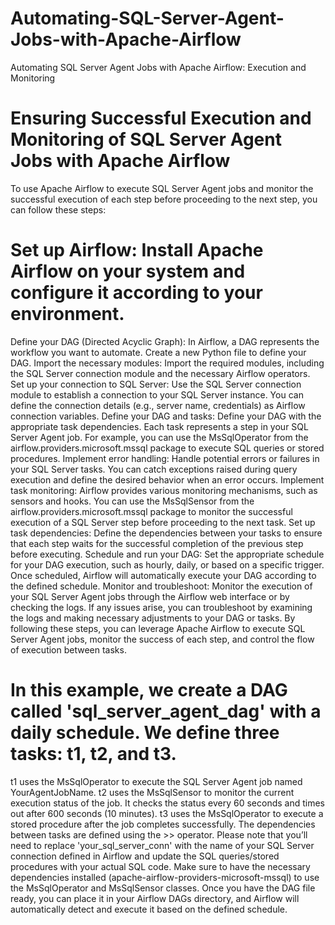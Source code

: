 # Automating-SQL-Server-Agent-Jobs-with-Apache-Airflow
Automating SQL Server Agent Jobs with Apache Airflow: Execution and Monitoring

# Ensuring Successful Execution and Monitoring of SQL Server Agent Jobs with Apache Airflow
To use Apache Airflow to execute SQL Server Agent jobs and monitor the successful execution of each step before proceeding to the next step, you can follow these steps:

# Set up Airflow: Install Apache Airflow on your system and configure it according to your environment.
Define your DAG (Directed Acyclic Graph): In Airflow, a DAG represents the workflow you want to automate. Create a new Python file to define your DAG.
Import the necessary modules: Import the required modules, including the SQL Server connection module and the necessary Airflow operators.
Set up your connection to SQL Server: Use the SQL Server connection module to establish a connection to your SQL Server instance. You can define the connection details (e.g., server name, credentials) as Airflow connection variables.
Define your DAG and tasks: Define your DAG with the appropriate task dependencies. Each task represents a step in your SQL Server Agent job. For example, you can use the MsSqlOperator from the airflow.providers.microsoft.mssql package to execute SQL queries or stored procedures.
Implement error handling: Handle potential errors or failures in your SQL Server tasks. You can catch exceptions raised during query execution and define the desired behavior when an error occurs.
Implement task monitoring: Airflow provides various monitoring mechanisms, such as sensors and hooks. You can use the MsSqlSensor from the airflow.providers.microsoft.mssql package to monitor the successful execution of a SQL Server step before proceeding to the next task.
Set up task dependencies: Define the dependencies between your tasks to ensure that each step waits for the successful completion of the previous step before executing.
Schedule and run your DAG: Set the appropriate schedule for your DAG execution, such as hourly, daily, or based on a specific trigger. Once scheduled, Airflow will automatically execute your DAG according to the defined schedule.
Monitor and troubleshoot: Monitor the execution of your SQL Server Agent jobs through the Airflow web interface or by checking the logs. If any issues arise, you can troubleshoot by examining the logs and making necessary adjustments to your DAG or tasks.
By following these steps, you can leverage Apache Airflow to execute SQL Server Agent jobs, monitor the success of each step, and control the flow of execution between tasks.

# In this example, we create a DAG called 'sql_server_agent_dag' with a daily schedule. We define three tasks: t1, t2, and t3.
t1 uses the MsSqlOperator to execute the SQL Server Agent job named YourAgentJobName.
t2 uses the MsSqlSensor to monitor the current execution status of the job. It checks the status every 60 seconds and times out after 600 seconds (10 minutes).
t3 uses the MsSqlOperator to execute a stored procedure after the job completes successfully.
The dependencies between tasks are defined using the >> operator.
Please note that you’ll need to replace 'your_sql_server_conn' with the name of your SQL Server connection defined in Airflow and update the SQL queries/stored procedures with your actual SQL code.
Make sure to have the necessary dependencies installed (apache-airflow-providers-microsoft-mssql) to use the MsSqlOperator and MsSqlSensor classes.
Once you have the DAG file ready, you can place it in your Airflow DAGs directory, and Airflow will automatically detect and execute it based on the defined schedule.

